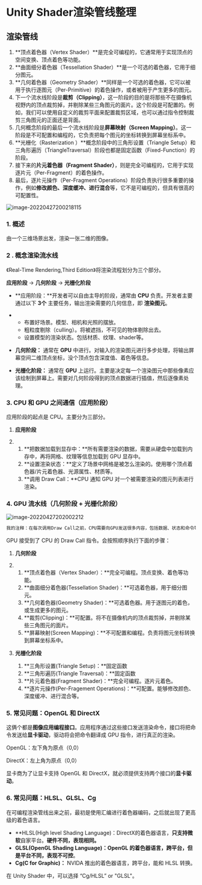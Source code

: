 # Unity Shader渲染管线整理

## 渲染管线

1. **顶点着色器（Vertex Shader）**是完全可编程的，它通常用于实现顶点的空间变换、顶点着色等功能。
2. **曲面细分着色器（Tessellation Shader）**是一个可选的着色器，它用于细分图元。
3. **几何着色器（Geometry Shader）**同样是一个可选的着色器，它可以被用于执行逐图元（Per-Primitive）的着色操作，或者被用于产生更多的图元。
4. 下一个流水线阶段是**裁剪（Clipping）**，这一阶段的目的是将那些不在摄像机视野内的顶点裁剪掉，并剔除某些三角图元的面片。这个阶段是可配置的。例如，我们可以使用自定义的裁剪平面来配置裁剪区域，也可以通过指令控制裁剪三角图元的正面还是背面。
5. 几何概念阶段的最后一个流水线阶段是**屏幕映射（Screen Mapping）**。这一阶段是不可配置和编程的，它负责把每个图元的坐标转换到屏幕坐标系中。
6. **光栅化（Rasterization ）**概念阶段中的三角形设置（Triangle Setup）和三角形遍历（TriangleTraversal）阶段也都是固定函数（Fixed-Function）的阶段。
7. 接下来的**片元着色器（Fragment Shader）**，则是完全可编程的，它用于实现逐片元（Per-Fragment）的着色操作。
8. 最后，逐片元操作（Per-Fragment Operations）阶段负责执行很多重要的操作，例如**修改颜色、深度缓冲、进行混合**等，它不是可编程的，但具有很高的可配置性。

![image-20220427200218115](https://hanbabang-1311741789.cos.ap-chengdu.myqcloud.com/Pics/image-20220427200218115.png)

### 1. 概述

由一个三维场景出发，渲染一张二维的图像。

### 2 . 概念渲染流水线

《Real-Time Rendering,Third Edition》将渲染流程划分为三个部分。

**应用阶段** -> **几何阶段** -> **光栅化阶段**

- **应用阶段：**开发者可以自由主导的阶段，通常由 **CPU** 负责。开发者主要通过以下 **3个** 主要任务，输出渲染需要的几何信息，即 **渲染图元**。

- - 布置好场景。模型、相机和光照的摆放。
  - 粗粒度剔除（culling）。将被遮挡，不可见的物体剔除出去。
  - 设置模型的渲染状态。包括材质、纹理、shader等。

- **几何阶段：** 通常在 **GPU** 中进行。对输入的渲染图元进行多步处理，将输出屏幕空间二维顶点坐标，没个顶点包含深度值、着色等信息。

- **光栅化阶段：** 通常在 **GPU** 上运行。主要是决定每一个渲染图元中那些像素应该绘制到屏幕上。需要对几何阶段得到的顶点数据进行插值，然后逐像素处理。

### 3. CPU 和 GPU 之间通信（应用阶段）

应用阶段的起点是 CPU。主要分为三部分。

1. **应用阶段**

2. 1. **把数据加载到显存中：**所有需要渲染的数据，需要从硬盘中加载到内存中，再将网格、纹理等信息加载到 GPU 显存中。
   2. **设置渲染状态：**定义了场景中网格是被怎么渲染的。使用哪个顶点着色器/片元着色器、光源属性、材质等。
   3. **调用 Draw Call：**CPU 通知 GPU 对一个被需要渲染的图元列表进行渲染。

### 4. GPU 流水线（几何阶段 + 光栅化阶段）

![image-20220427202002212](https://hanbabang-1311741789.cos.ap-chengdu.myqcloud.com/Pics/image-20220427202002212.png)

```c++
我的注释：在每次调用Draw Call之前，CPU需要向GPU发送很多内容，包括数据、状态和命令等。在这一阶段，CPU需要完成很多工作，例如检查渲染状态等。而一旦CPU完成了这些准备工作，GPU就可以开始本次的渲染。GPU的渲染能力是很强的，渲染200个还是2000个三角网格通常没有什么区别，因此渲染速度往往快于CPU提交命令的速度。如果Draw Call的数量太多，CPU就会把大量时间花费在提交Draw Call上，造成CPU的过载。提交大量很小的Draw Call会造成CPU的性能瓶颈，即CPU把时间都花费在准备Draw Call的工作上了。那么，一个很显然的优化想法就是把很多小的DrawCall合并成一个大的Draw Call，这就是批处理的思想。
```

GPU 接受到了 CPU 的 Draw Call 指令。会按照顺序执行下面的步骤：

1. **几何阶段**

2. 1. **顶点着色器（Vertex Shader）：**完全可编程。顶点变换、着色等功能。
   2. **曲面细分着色器(Tessellation Shader)：**可选着色器，用于细分图元。
   3. **几何着色器(Geometry Shader)：**可选着色器。用于逐图元的着色，或生成更多的图元。
   4. **裁剪(Clipping)：**可配置。将不在摄像机内的顶点裁剪掉，并剔除某些三角图元的面片。
   5. **屏幕映射(Screen Mapping)：**不可配置和编程。负责将图元坐标转换到屏幕坐标系中。

3. **光栅化阶段**

   1. **三角形设置(Triangle Setup)：**固定函数
   2. **三角形遍历(Triangle Traversal)：**固定函数
   3. **片元着色器(Fragment Shader)：**完全可编程。逐片元着色。
   4. **逐片元操作(Per-Fragement Operations)：**可配置。能够修改颜色、深度缓冲、进行混合等。

### 5. 常见问题：OpenGL 和 DirectX

这俩个都是**图像应用编程接口**。应用程序通过这些接口发送渲染命令，接口将把命令发送给**显卡驱动**，驱动将会把命令翻译成 GPU 指令，进行真正的渲染。

OpenGL：左下角为原点（0,0）

DirectX：左上角为原点（0,0）

显卡商为了让显卡支持 OpenGL 和 DirectX，就必须提供支持两个接口的**显卡驱动**。

### 6. 常见问题：HLSL、GLSL、Cg

在可编程渲染管线出来之前，最初是使用汇编进行着色器编码，之后就出现了更高级的着色语言。

- **HLSL(High level Shading Language)：DirectX的着色器语言，**只支持微软**自家平台。**硬件不同，表现相同。**
- **GLSL(OpenGL Shading Language)：OpenGL 的着色器语言，跨平台，但是平台不同，表现不可控**。
- **Cg(C for Graphic)：** NVIDA 推出的着色器语言，跨平台，能和 HLSL 转换。

在 Unity Shader 中，可以选择 “Cg/HLSL” or "GLSL"。

